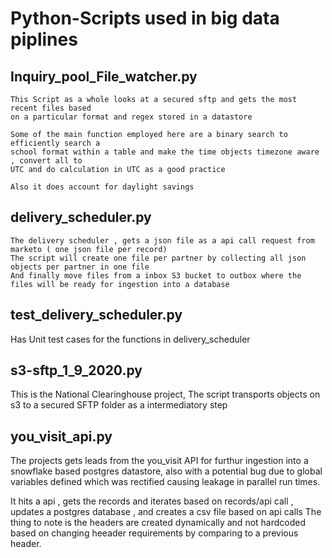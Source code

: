 # Python-Scripts used in big data piplines
## Inquiry_pool_File_watcher.py
    This Script as a whole looks at a secured sftp and gets the most recent files based
    on a particular format and regex stored in a datastore
    
    Some of the main function employed here are a binary search to efficiently search a 
    school format within a table and make the time objects timezone aware , convert all to
    UTC and do calculation in UTC as a good practice 
    
    Also it does account for daylight savings 
    
 ## delivery_scheduler.py
    The delivery scheduler , gets a json file as a api call request from marketo ( one json file per record) 
    The script will create one file per partner by collecting all json objects per partner in one file 
    And finally move files from a inbox S3 bucket to outbox where the files will be ready for ingestion into a database
    
## test_delivery_scheduler.py 
   Has Unit test cases for the functions in delivery_scheduler
    
## s3-sftp_1_9_2020.py
   This is the National Clearinghouse project, The script transports objects on s3 to a secured SFTP folder as a intermediatory step
   
## you_visit_api.py 
  The projects gets leads from the you_visit API for furthur ingestion into a snowflake based postgres datastore, also with a potential bug due to global variables defined which     was rectified causing leakage in parallel run times. 
  
  It hits a api , gets the records and iterates based on records/api call , updates a postgres database , and creates a csv file based on api calls 
  The thing to note is the headers are created dynamically and not hardcoded based on changing heeader requirements by comparing to a previous header.
    
   

